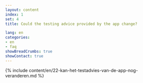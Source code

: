 ```yaml
---
layout: content
index: 1
set: 4
title: Could the testing advice provided by the app change?

lang: en
categories:
- en
- faq
showBreadCrumbs: true
showContact: true
---
```

{% include content/en/22-kan-het-testadvies-van-de-app-nog-veranderen.md %}
